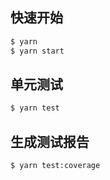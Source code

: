 ## 快速开始

```bash
$ yarn
$ yarn start
```

## 单元测试

```bash
$ yarn test
```

## 生成测试报告

```bash
$ yarn test:coverage
```
